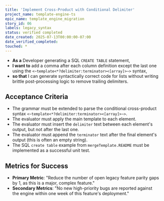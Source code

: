 ```yaml
---
title: 'Implement Cross-Product with Conditional Delimiter'
project_name: template-engine-ts
epic_name: template_engine_migration
story_id: 06
labels: legacy_syntax
status: verified completed
date_created: 2025-07-13T00:00:00-07:00
date_verified_completed: 
touched: *
---
```


- **As a** Developer generating a SQL `CREATE TABLE` statement,
- **I want to** add a comma after each column definition except the last one using the `<~template<*?delimiter:terminator><[array]>~>` syntax,
- **so that** I can generate syntactically correct code for lists without writing brittle post-processing logic to remove trailing delimiters.

## Acceptance Criteria

- The grammar must be extended to parse the conditional cross-product syntax `<~template<*?delimiter:terminator><[array]>~>`.
- The evaluator must apply the main template to each element.
- The evaluator must insert the `delimiter` text between each element's output, but not after the last one.
- The evaluator must append the `terminator` text after the final element's output (this is often an empty string).
- The SQL `create table` example from `mergeTemplate.README` must be implemented as a successful unit test.

## Metrics for Success

- **Primary Metric**: "Reduce the number of open legacy feature parity gaps by 1, as this is a major, complex feature."
- **Secondary Metrics**: "No new high-priority bugs are reported against the engine within one week of this feature's deployment."
